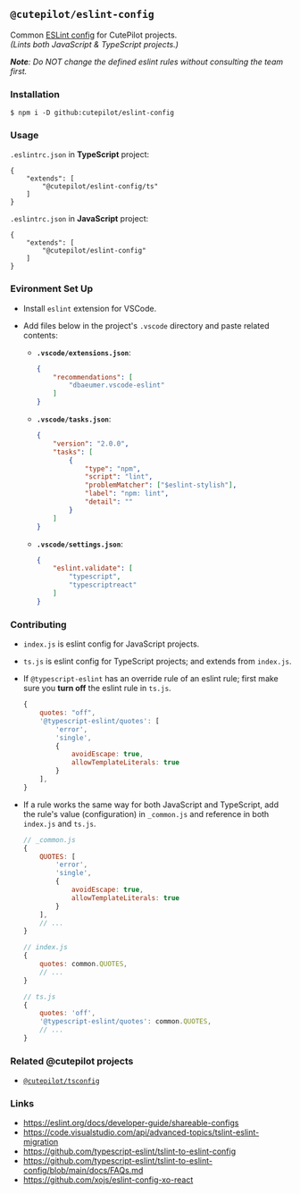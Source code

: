 ## `@cutepilot/eslint-config`

Common [ESLint config](https://eslint.org) for CutePilot projects.  
*(Lints both JavaScript & TypeScript projects.)*

***Note**: Do NOT change the defined eslint rules without consulting the team first.*  

### Installation

```
$ npm i -D github:cutepilot/eslint-config
```

### Usage

`.eslintrc.json` in **TypeScript** project:

```jsonc
{
    "extends": [
        "@cutepilot/eslint-config/ts"
    ]
}
```

`.eslintrc.json` in **JavaScript** project:

```jsonc
{
    "extends": [
        "@cutepilot/eslint-config"
    ]
}
```

### Evironment Set Up

- Install `eslint` extension for VSCode.
- Add files below in the project's `.vscode` directory and paste related contents:

    - **`.vscode/extensions.json`**:
        ```json
        {
            "recommendations": [
                "dbaeumer.vscode-eslint"
            ]
        }
        ```
    - **`.vscode/tasks.json`**:
        ```json
        {
            "version": "2.0.0",
            "tasks": [
                {
                    "type": "npm",
                    "script": "lint",
                    "problemMatcher": ["$eslint-stylish"],
                    "label": "npm: lint",
                    "detail": ""
                }
            ]
        }
        ```
    - **`.vscode/settings.json`**:
        ```json
        {
            "eslint.validate": [
                "typescript",
                "typescriptreact"
            ]
        }
        ```

### Contributing

- `index.js` is eslint config for JavaScript projects.
- `ts.js` is eslint config for TypeScript projects; and extends from `index.js`.
- If `@typescript-eslint` has an override rule of an eslint rule; first make sure you **turn off** the eslint rule in `ts.js`. 

    ```js
    {
        quotes: "off",
        '@typescript-eslint/quotes': [
            'error',
            'single',
            {
                avoidEscape: true,
                allowTemplateLiterals: true
            }
        ],
    }
    ```

- If a rule works the same way for both JavaScript and TypeScript, add the rule's value (configuration) in `_common.js` and reference in both `index.js` and `ts.js`.

    ```js
    // _common.js
    {
        QUOTES: [
            'error',
            'single',
            {
                avoidEscape: true,
                allowTemplateLiterals: true
            }
        ],
        // ...
    }

    // index.js
    {
        quotes: common.QUOTES,
        // ...
    }

    // ts.js
    {
        quotes: 'off',
        '@typescript-eslint/quotes': common.QUOTES,
        // ...
    }
    ```

### Related @cutepilot projects
- [`@cutepilot/tsconfig`](https://github.com/cutepilot/tsconfig)


### Links

- https://eslint.org/docs/developer-guide/shareable-configs
- https://code.visualstudio.com/api/advanced-topics/tslint-eslint-migration
- https://github.com/typescript-eslint/tslint-to-eslint-config
- https://github.com/typescript-eslint/tslint-to-eslint-config/blob/main/docs/FAQs.md
- https://github.com/xojs/eslint-config-xo-react
